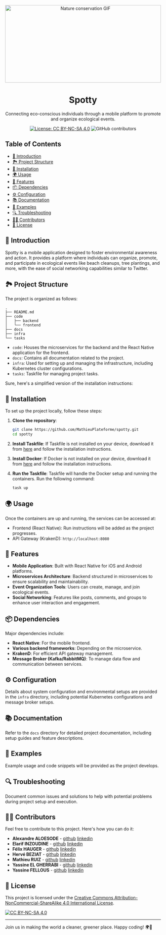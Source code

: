 <div align="center">
  <img src="https://i.giphy.com/media/v1.Y2lkPTc5MGI3NjExamZyYW9nMGxpaTI5MHM0enE2YjFzbnZ5MHYzOG45aTRkNHRyenJzYyZlcD12MV9pbnRlcm5hbF9naWZfYnlfaWQmY3Q9Zw/26BGIqWh2R1fi6JDa/giphy.gif" alt="Nature conservation GIF" width="100%" height="250">
  <h1>Spotty</h1>
  <p>Connecting eco-conscious individuals through a mobile platform to promote and organize ecological events.</p>

[![License: CC BY-NC-SA 4.0](https://img.shields.io/badge/License-CC%20BY--NC--SA%204.0-lightgrey.svg)](http://creativecommons.org/licenses/by-nc-sa/4.0/)
![GitHub contributors](https://img.shields.io/github/contributors/MathieuPlateforme/spotty)
</div>

## Table of Contents

- [🌱 Introduction](#-introduction)
- [🏞️ Project Structure](#-project-structure)
- [🔧 Installation](#-installation)
- [🌍 Usage](#-usage)
- [🌟 Features](#-features)
- [📦 Dependencies](#-dependencies)
- [⚙️ Configuration](#-configuration)
- [📚 Documentation](#-documentation)
- [🌱 Examples](#-examples)
- [🔍 Troubleshooting](#-troubleshooting)
- [👨‍💻 Contributors](#-contributors)
- [📝 License](#-license)

## 🌱 Introduction

Spotty is a mobile application designed to foster environmental awareness and action. It provides a platform where
individuals can organize, promote, and participate in ecological events like beach cleanups, tree plantings, and more,
with the ease of social networking capabilities similar to Twitter.

## 🏞️ Project Structure

The project is organized as follows:

```plaintext
.
├── README.md
├── code
│   ├── backend
│   └── frontend
├── docs
├── infra
└── tasks
```

- `code`: Houses the microservices for the backend and the React Native application for the frontend.
- `docs`: Contains all documentation related to the project.
- `infra`: Used for setting up and managing the infrastructure, including Kubernetes cluster configurations.
- `tasks`: Taskfile for managing project tasks.

Sure, here's a simplified version of the installation instructions:

## 🔧 Installation

To set up the project locally, follow these steps:

1. **Clone the repository**:
   ```sh
   git clone https://github.com/MathieuPlateforme/spotty.git
   cd spotty
   ```

2. **Install Taskfile**:
   If Taskfile is not installed on your device, download it from [here](https://taskfile.dev/#/installation) and follow
   the installation instructions.

3. **Install Docker**:
   If Docker is not installed on your device, download it from [here](https://www.docker.com/products/docker-desktop)
   and follow the installation instructions.

4. **Run the Taskfile**:
   Taskfile will handle the Docker setup and running the containers. Run the following command:
   ```sh
   task up
   ```

## 🌍 Usage

Once the containers are up and running, the services can be accessed at:

- Frontend (React Native): Run instructions will be added as the project progresses.
- API Gateway (KrakenD): `http://localhost:8080`

## 🌟 Features

- **Mobile Application**: Built with React Native for iOS and Android platforms.
- **Microservices Architecture**: Backend structured in microservices to ensure scalability and maintainability.
- **Event Organization Tools**: Users can create, manage, and join ecological events.
- **Social Networking**: Features like posts, comments, and groups to enhance user interaction and engagement.

## 📦 Dependencies

Major dependencies include:

- **React Native**: For the mobile frontend.
- **Various backend frameworks**: Depending on the microservice.
- **KrakenD**: For efficient API gateway management.
- **Message Broker (Kafka/RabbitMQ)**: To manage data flow and communication between services.

## ⚙️ Configuration

Details about system configuration and environmental setups are provided in the `infra` directory, including potential
Kubernetes configurations and message broker setups.

## 📚 Documentation

Refer to the `docs` directory for detailed project documentation, including setup guides and feature descriptions.

## 🌱 Examples

Example usage and code snippets will be provided as the project develops.

## 🔍 Troubleshooting

Document common issues and solutions to help with potential problems during project setup and execution.

## 👨‍💻 Contributors

Feel free to contribute to this project. Here's how you can do it:

- **Alexandre ALOESODE** - [github](https://github.com/alexandre-aloesode) [linkedin](https://www.linkedin.com/in/alexandre-aloesode-29501694/) 
- **Elarif INZOUDINE** - [github](https://github.com/harrysCTB) [linkedin](https://www.linkedin.com/in/elarif-inzoudine)
- **Félix HAUGER** - [github](https://github.com/felix-hauger) [linkedin](https://www.linkedin.com/in/félix-hauger)
- **Hervé BEZIAT** - [github](https://github.com/herve-beziat) [linkedin](https://www.linkedin.com/in/hervé-beziat)
- **Mathieu RUIZ** - [github](https://github.com/MathieuPlateforme) [linkedin](https://www.linkedin.com/in/mathieu-ruiz-48719a251/)
- **Yassine EL GHERRABI** - [github](https://github.com/yassineelg) [linkedin](https://www.linkedin.com/in/yassine-el-gherrabi)
- **Yassine FELLOUS** - [github](https://github.com/yassine-fellous) [linkedin](https://www.linkedin.com/in/yassine-fellous)

## 📝 License

This project is licensed under
the [Creative Commons Attribution-NonCommercial-ShareAlike 4.0 International License](http://creativecommons.org/licenses/by-nc-sa/4.0/).

[![CC BY-NC-SA 4.0](https://licensebuttons.net/l/by-nc-sa/4.0/88x31.png)](http://creativecommons.org/licenses/by-nc-sa/4.0/)

---

Join us in making the world a cleaner, greener place. Happy coding! 🌍🚀
